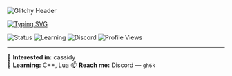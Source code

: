 <!-- Glitchy Cyberpunk Animated Header -->
![Glitchy Header](https://media4.giphy.com/media/v1.Y2lkPTc5MGI3NjExMW1kcW8wZ2x2cnEwbHEyOGZ1cW04bnN5dm92d3d6aXVsd3JkMWFpMyZlcD12MV9pbnRlcm5hbF9naWZfYnlfaWQmY3Q9Zw/OXDGeUpVss4wlwDqHK/giphy.gif)

<!-- Animated Typing Effect -->
[![Typing SVG](https://readme-typing-svg.demolab.com?font=Fira+Code&pause=800&color=00FFD2&center=true&vCenter=true&width=500&lines=💻+H4ck+Th3+W0rld;🚀+Keep+Coding%2C+Keep+Grinding;👋+Hi%2C+I'm+gh6k)](https://git.io/typing-svg)

<!-- Badges -->
![Status](https://img.shields.io/badge/status-ONLINE-brightgreen?style=for-the-badge&logo=wifi)
![Learning](https://img.shields.io/badge/learning-C++-ff00ff?style=for-the-badge)
![Discord](https://img.shields.io/badge/discord-gh6k-5865F2?style=for-the-badge&logo=discord&logoColor=white)
![Profile Views](https://komarev.com/ghpvc/?username=gh6k&color=ff00ff&style=for-the-badge)

---

👀 **Interested in:** cassidy  
🌱 **Learning:** C++, Lua 
📫 **Reach me:** Discord — `gh6k`  
